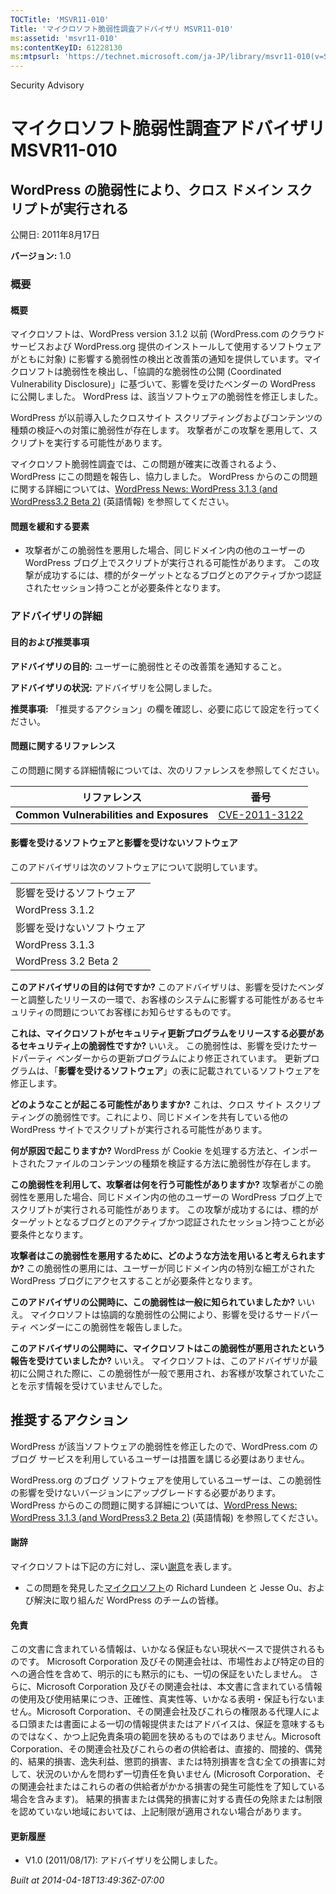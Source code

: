 ```yaml
---
TOCTitle: 'MSVR11-010'
Title: 'マイクロソフト脆弱性調査アドバイザリ MSVR11-010'
ms:assetid: 'msvr11-010'
ms:contentKeyID: 61228130
ms:mtpsurl: 'https://technet.microsoft.com/ja-JP/library/msvr11-010(v=Security.10)'
---
```


Security Advisory

マイクロソフト脆弱性調査アドバイザリ MSVR11-010
===============================================

WordPress の脆弱性により、クロス ドメイン スクリプトが実行される
----------------------------------------------------------------

公開日: 2011年8月17日

**バージョン:** 1.0

### 概要

#### 概要

マイクロソフトは、WordPress version 3.1.2 以前 (WordPress.com のクラウド サービスおよび WordPress.org 提供のインストールして使用するソフトウェアがともに対象) に影響する脆弱性の検出と改善策の通知を提供しています。マイクロソフトは脆弱性を検出し、「協調的な脆弱性の公開 (Coordinated Vulnerability Disclosure)」に基づいて、影響を受けたベンダーの WordPress に公開しました。 WordPress は、該当ソフトウェアの脆弱性を修正しました。

WordPress が以前導入したクロスサイト スクリプティングおよびコンテンツの種類の検証への対策に脆弱性が存在します。 攻撃者がこの攻撃を悪用して、スクリプトを実行する可能性があります。

マイクロソフト脆弱性調査では、この問題が確実に改善されるよう、WordPress にこの問題を報告し、協力しました。 WordPress からのこの問題に関する詳細については、[WordPress News: WordPress 3.1.3 (and WordPress3.2 Beta 2)](http://wordpress.org/news/2011/05/wordpress-3-1-3/) (英語情報) を参照してください。

#### 問題を緩和する要素

-   攻撃者がこの脆弱性を悪用した場合、同じドメイン内の他のユーザーの WordPress ブログ上でスクリプトが実行される可能性があります。 この攻撃が成功するには、標的がターゲットとなるブログとのアクティブかつ認証されたセッション持つことが必要条件となります。

### アドバイザリの詳細

#### 目的および推奨事項

**アドバイザリの目的:** ユーザーに脆弱性とその改善策を通知すること。

**アドバイザリの状況:** アドバイザリを公開しました。

**推奨事項:** 「推奨するアクション」の欄を確認し、必要に応じて設定を行ってください。

#### 問題に関するリファレンス

この問題に関する詳細情報については、次のリファレンスを参照してください。

| リファレンス                             | 番号                                                                             |
|------------------------------------------|----------------------------------------------------------------------------------|
| **Common Vulnerabilities and Exposures** | [CVE-2011-3122](http://www.cve.mitre.org/cgi-bin/cvename.cgi?name=cve-2011-3122) |

#### 影響を受けるソフトウェアと影響を受けないソフトウェア

このアドバイザリは次のソフトウェアについて説明しています。

|                            |
|----------------------------|
| 影響を受けるソフトウェア   |
| WordPress 3.1.2            |
| 影響を受けないソフトウェア |
| WordPress 3.1.3            |
| WordPress 3.2 Beta 2       |

**このアドバイザリの目的は何ですか?**
このアドバイザリは、影響を受けたベンダーと調整したリリースの一環で、お客様のシステムに影響する可能性があるセキュリティの問題についてお客様にお知らせするものです。

**これは、マイクロソフトがセキュリティ更新プログラムをリリースする必要があるセキュリティ上の脆弱性ですか?**
いいえ。 この脆弱性は、影響を受けたサードパーティ ベンダーからの更新プログラムにより修正されています。 更新プログラムは、「**影響を受けるソフトウェア**」の表に記載されているソフトウェアを修正します。

**どのようなことが起こる可能性がありますか?**
これは、クロス サイト スクリプティングの脆弱性です。これにより、同じドメインを共有している他の WordPress サイトでスクリプトが実行される可能性があります。

**何が原因で起こりますか?**
WordPress が Cookie を処理する方法と、インポートされたファイルのコンテンツの種類を検証する方法に脆弱性が存在します。

**この脆弱性を利用して、攻撃者は何を行う可能性がありますか?**
攻撃者がこの脆弱性を悪用した場合、同じドメイン内の他のユーザーの WordPress ブログ上でスクリプトが実行される可能性があります。 この攻撃が成功するには、標的がターゲットとなるブログとのアクティブかつ認証されたセッション持つことが必要条件となります。

**攻撃者はこの脆弱性を悪用するために、どのような方法を用いると考えられますか?**
この脆弱性の悪用には、ユーザーが同じドメイン内の特別な細工がされた WordPress ブログにアクセスすることが必要条件となります。

**このアドバイザリの公開時に、この脆弱性は一般に知られていましたか?**
いいえ。 マイクロソフトは協調的な脆弱性の公開により、影響を受けるサードパーティ ベンダーにこの脆弱性を報告しました。

**このアドバイザリの公開時に、マイクロソフトはこの脆弱性が悪用されたという報告を受けていましたか?**
いいえ。 マイクロソフトは、このアドバイザリが最初に公開された際に、この脆弱性が一般で悪用され、お客様が攻撃されていたことを示す情報を受けていませんでした。

推奨するアクション
------------------

<span></span>
WordPress が該当ソフトウェアの脆弱性を修正したので、WordPress.com のブログ サービスを利用しているユーザーは措置を講じる必要はありません。

WordPress.org のブログ ソフトウェアを使用しているユーザーは、この脆弱性の影響を受けないバージョンにアップグレードする必要があります。 WordPress からのこの問題に関する詳細については、[WordPress News: WordPress 3.1.3 (and WordPress3.2 Beta 2)](http://wordpress.org/news/2011/05/wordpress-3-1-3/) (英語情報) を参照してください。

#### 謝辞

マイクロソフトは下記の方に対し、深い[謝意](http://technet.microsoft.com/security/bulletin/policy)を表します。

-   この問題を発見した[マイクロソフト](http://www.microsoft.com/)の Richard Lundeen と Jesse Ou、および解決に取り組んだ WordPress のチームの皆様。

#### 免責

この文書に含まれている情報は、いかなる保証もない現状ベースで提供されるものです。 Microsoft Corporation 及びその関連会社は、市場性および特定の目的への適合性を含めて、明示的にも黙示的にも、一切の保証をいたしません。 さらに、Microsoft Corporation 及びその関連会社は、本文書に含まれている情報の使用及び使用結果につき、正確性、真実性等、いかなる表明・保証も行ないません。Microsoft Corporation、その関連会社及びこれらの権限ある代理人による口頭または書面による一切の情報提供またはアドバイスは、保証を意味するものではなく、かつ上記免責条項の範囲を狭めるものではありません。Microsoft Corporation、その関連会社及びこれらの者の供給者は、直接的、間接的、偶発的、結果的損害、逸失利益、懲罰的損害、または特別損害を含む全ての損害に対して、状況のいかんを問わず一切責任を負いません (Microsoft Corporation、その関連会社またはこれらの者の供給者がかかる損害の発生可能性を了知している場合を含みます)。 結果的損害または偶発的損害に対する責任の免除または制限を認めていない地域においては、上記制限が適用されない場合があります。

#### 更新履歴

-   V1.0 (2011/08/17): アドバイザリを公開しました。

*Built at 2014-04-18T13:49:36Z-07:00*

